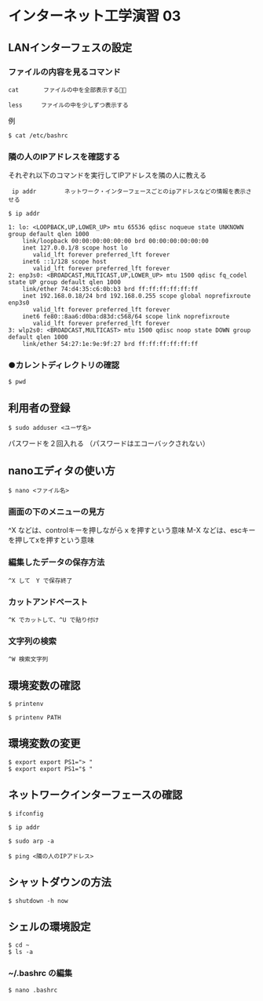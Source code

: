 # インターネット工学演習 03

## LANインターフェスの設定


### ファイルの内容を見るコマンド

	cat       ファイルの中を全部表示する

	less　　	ファイルの中を少しずつ表示する

 例
 
```
$ cat /etc/bashrc 
```
    
### 隣の人のIPアドレスを確認する
    
それぞれ以下のコマンドを実行してIPアドレスを隣の人に教える

	 ip addr		ネットワーク・インターフェースごとのipアドレスなどの情報を表示させる


```
$ ip addr

1: lo: <LOOPBACK,UP,LOWER_UP> mtu 65536 qdisc noqueue state UNKNOWN group default qlen 1000
    link/loopback 00:00:00:00:00:00 brd 00:00:00:00:00:00
    inet 127.0.0.1/8 scope host lo
       valid_lft forever preferred_lft forever
    inet6 ::1/128 scope host 
       valid_lft forever preferred_lft forever
2: enp3s0: <BROADCAST,MULTICAST,UP,LOWER_UP> mtu 1500 qdisc fq_codel state UP group default qlen 1000
    link/ether 74:d4:35:c6:0b:b3 brd ff:ff:ff:ff:ff:ff
    inet 192.168.0.18/24 brd 192.168.0.255 scope global noprefixroute enp3s0
       valid_lft forever preferred_lft forever
    inet6 fe80::8aa6:d0ba:d83d:c568/64 scope link noprefixroute 
       valid_lft forever preferred_lft forever
3: wlp2s0: <BROADCAST,MULTICAST> mtu 1500 qdisc noop state DOWN group default qlen 1000
    link/ether 54:27:1e:9e:9f:27 brd ff:ff:ff:ff:ff:ff

```
    
### ●カレントディレクトリの確認
    
```
$ pwd
```

## 利用者の登録

```
$ sudo adduser <ユーザ名>
```

   パスワードを２回入れる
   （パスワードはエコーバックされない）

## nanoエディタの使い方

```
$ nano <ファイル名>
```

### 画面の下のメニューの見方

  ^X などは、controlキーを押しながらｘを押すという意味
   M-X などは、escキーを押してxを押すという意味

### 編集したデータの保存方法

    ^X して　Y で保存終了

### カットアンドペースト

    ^K でカットして、^U で貼り付け

### 文字列の検索

    ^W 検索文字列

## 環境変数の確認

```
$ printenv
```

```
$ printenv PATH
```

## 環境変数の変更

```
$ export export PS1="> "
$ export export PS1="$ "
```
    
## ネットワークインターフェースの確認

```
$ ifconfig
    
$ ip addr
    
$ sudo arp -a
    
$ ping <隣の人のIPアドレス>
```

## シャットダウンの方法

```
$ shutdown -h now
```

## シェルの環境設定


```
$ cd ~
$ ls -a
```
    
### ~/.bashrc の編集

```    
$ nano .bashrc
```    
    
    


